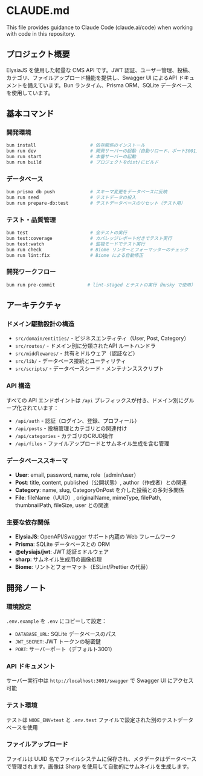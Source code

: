 # CLAUDE.md

This file provides guidance to Claude Code (claude.ai/code) when working with code in this repository.

## プロジェクト概要

ElysiaJS を使用した軽量な CMS API です。JWT 認証、ユーザー管理、投稿、カテゴリ、ファイルアップロード機能を提供し、Swagger UI によるAPI ドキュメントを備えています。Bun ランタイム、Prisma ORM、SQLite データベースを使用しています。

## 基本コマンド

### 開発環境
```bash
bun install                    # 依存関係のインストール
bun run dev                    # 開発サーバーの起動（自動リロード、ポート3001）
bun run start                  # 本番サーバーの起動
bun run build                  # プロジェクトをdist/にビルド
```

### データベース
```bash
bun prisma db push             # スキーマ変更をデータベースに反映
bun run seed                   # テストデータの投入
bun run prepare-db:test        # テストデータベースのリセット（テスト用）
```

### テスト・品質管理
```bash
bun test                       # 全テストの実行
bun test:coverage              # カバレッジレポート付きでテスト実行
bun test:watch                 # 監視モードでテスト実行
bun run check                  # Biome リンターとフォーマッターのチェック
bun run lint:fix               # Biome による自動修正
```

### 開発ワークフロー
```bash
bun run pre-commit            # lint-staged とテストの実行（husky で使用）
```

## アーキテクチャ

### ドメイン駆動設計の構造
- `src/domain/entities/` - ビジネスエンティティ（User, Post, Category）
- `src/routes/` - ドメイン別に分類されたAPI ルートハンドラ
- `src/middlewares/` - 共有ミドルウェア（認証など）
- `src/lib/` - データベース接続とユーティリティ
- `src/scripts/` - データベースシード・メンテナンススクリプト

### API 構造
すべての API エンドポイントは `/api` プレフィックスが付き、ドメイン別にグループ化されています：
- `/api/auth` - 認証（ログイン、登録、プロフィール）
- `/api/posts` - 投稿管理とカテゴリとの関連付け
- `/api/categories` - カテゴリのCRUD操作
- `/api/files` - ファイルアップロードとサムネイル生成を含む管理

### データベーススキーマ
- **User**: email, password, name, role（admin/user）
- **Post**: title, content, published（公開状態）, author（作成者）との関連
- **Category**: name, slug, CategoryOnPost を介した投稿との多対多関係
- **File**: fileName（UUID）, originalName, mimeType, filePath, thumbnailPath, fileSize, user との関連

### 主要な依存関係
- **ElysiaJS**: OpenAPI/Swagger サポート内蔵の Web フレームワーク
- **Prisma**: SQLite データベースとの ORM
- **@elysiajs/jwt**: JWT 認証ミドルウェア
- **sharp**: サムネイル生成用の画像処理
- **Biome**: リントとフォーマット（ESLint/Prettier の代替）

## 開発ノート

### 環境設定
`.env.example` を `.env` にコピーして設定：
- `DATABASE_URL`: SQLite データベースのパス
- `JWT_SECRET`: JWT トークンの秘密鍵
- `PORT`: サーバーポート（デフォルト3001）

### API ドキュメント
サーバー実行中は `http://localhost:3001/swagger` で Swagger UI にアクセス可能

### テスト環境
テストは `NODE_ENV=test` と `.env.test` ファイルで設定された別のテストデータベースを使用

### ファイルアップロード
ファイルは UUID 名でファイルシステムに保存され、メタデータはデータベースで管理されます。画像は Sharp を使用して自動的にサムネイルを生成します。